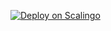 [![Deploy on Scalingo](https://cdn.scalingo.com/deploy/button.svg)](https://dashboard.scalingo.com/create/app?source=https://github.com/aacade/sc#main)
